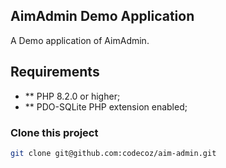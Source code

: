 ## AimAdmin Demo Application

A Demo application of AimAdmin. 

## Requirements
- ** PHP 8.2.0 or higher;
- ** PDO-SQLite PHP extension enabled;

### Clone this project

```bash
git clone git@github.com:codecoz/aim-admin.git
```
